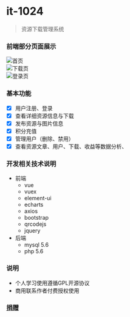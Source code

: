 # it-1024
> 资源下载管理系统

### 前端部分页面展示

![](https://i.loli.net/2020/09/11/qhAVGb176lzOTsj.png "首页")<br>
![](https://i.loli.net/2020/09/11/HPqY6rNUMp3tKnx.png "下载页")<br>
![](https://i.loli.net/2020/09/11/UPg8EZtmhXyfeLT.png "登录页")<br>

### 基本功能
- [x]  用户注册、登录
- [x]  查看详细资源信息与下载
- [x]  发布资源与图片信息
- [x]  积分充值
- [x]  管理用户（删除、禁用）
- [x]  查看资源文章、用户、下载、收益等数据分析、

### 开发相关技术说明
- 前端
  - vue
  - vuex
  - element-ui
  - echarts
  - axios
  - bootstrap
  - qrcodejs
  - jquery
- 后端
  - mysql 5.6
  - php 5.6

### 说明
- 个人学习使用遵循GPL开源协议
- 商用联系作者付费授权使用
### [捐赠](http://m.it-1024.net/pay.html)





  



















